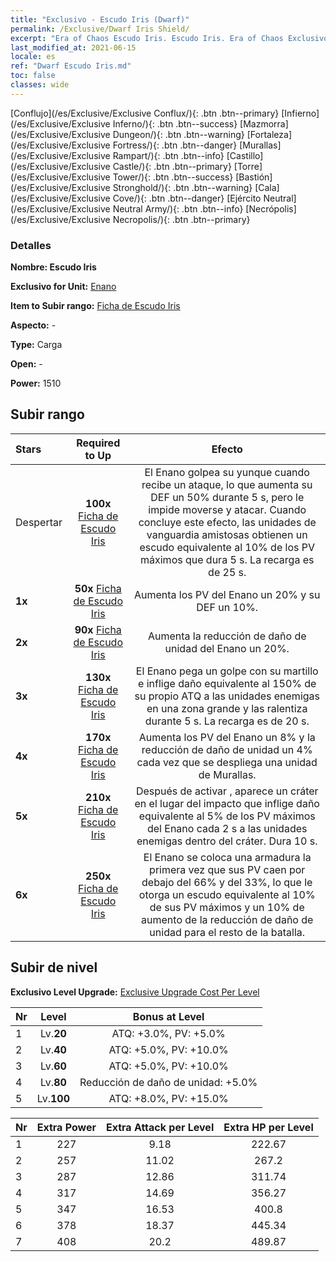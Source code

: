 ```yaml
---
title: "Exclusivo - Escudo Iris (Dwarf)"
permalink: /Exclusive/Dwarf Iris Shield/
excerpt: "Era of Chaos Escudo Iris. Escudo Iris. Era of Chaos Exclusivo Escudo Iris. Enano Exclusivo."
last_modified_at: 2021-06-15
locale: es
ref: "Dwarf Escudo Iris.md"
toc: false
classes: wide
---
```

 [Conflujo](/es/Exclusive/Exclusive Conflux/){: .btn .btn--primary} [Infierno](/es/Exclusive/Exclusive Inferno/){: .btn .btn--success} [Mazmorra](/es/Exclusive/Exclusive Dungeon/){: .btn .btn--warning} [Fortaleza](/es/Exclusive/Exclusive Fortress/){: .btn .btn--danger} [Murallas](/es/Exclusive/Exclusive Rampart/){: .btn .btn--info} [Castillo](/es/Exclusive/Exclusive Castle/){: .btn .btn--primary} [Torre](/es/Exclusive/Exclusive Tower/){: .btn .btn--success} [Bastión](/es/Exclusive/Exclusive Stronghold/){: .btn .btn--warning} [Cala](/es/Exclusive/Exclusive Cove/){: .btn .btn--danger} [Ejército Neutral](/es/Exclusive/Exclusive Neutral Army/){: .btn .btn--info} [Necrópolis](/es/Exclusive/Exclusive Necropolis/){: .btn .btn--primary} 

### Detalles
 **Nombre: Escudo Iris** 

 **Exclusivo for Unit:** [Enano](/es/units/Dwarf/) 

 **Item to Subir rango:** [Ficha de Escudo Iris](/ItemsES/con_913/)

 **Aspecto:** -

 **Type:** Carga

 **Open:** -

 **Power:** 1510

## Subir rango

  |     Stars    |  Required to Up | Efecto |
  |:-------------|:---------------:|:---------------:|
  |  Despertar  | **100x** [Ficha de Escudo Iris](/ItemsES/con_913/) | El Enano golpea su yunque cuando recibe un ataque, lo que aumenta su DEF un 50% durante 5 s, pero le impide moverse y atacar. Cuando concluye este efecto, las unidades de vanguardia amistosas obtienen un escudo equivalente al 10% de los PV máximos que dura 5 s. La recarga es de 25 s. |
  | **1x** <i class="fas fa-star"/> | **50x** [Ficha de Escudo Iris](/ItemsES/con_913/) | Aumenta los PV del Enano un 20% y su DEF un 10%. |
  | **2x** <i class="fas fa-star"/> | **90x** [Ficha de Escudo Iris](/ItemsES/con_913/) | Aumenta la reducción de daño de unidad del Enano un 20%. |
  | **3x** <i class="fas fa-star"/> | **130x** [Ficha de Escudo Iris](/ItemsES/con_913/) | <Martillazo> El Enano pega un golpe con su martillo e inflige daño equivalente al 150% de su propio ATQ a las unidades enemigas en una zona grande y las ralentiza durante 5 s. La recarga es de 20 s. |
  | **4x** <i class="fas fa-star"/> | **170x** [Ficha de Escudo Iris](/ItemsES/con_913/) | Aumenta los PV del Enano un 8% y la reducción de daño de unidad un 4% cada vez que se despliega una unidad de Murallas. |
  | **5x** <i class="fas fa-star"/> | **210x** [Ficha de Escudo Iris](/ItemsES/con_913/) | Después de activar <Martillazo>, aparece un cráter en el lugar del impacto que inflige daño equivalente al 5% de los PV máximos del Enano cada 2 s a las unidades enemigas dentro del cráter. Dura 10 s. |
  | **6x** <i class="fas fa-star"/> | **250x** [Ficha de Escudo Iris](/ItemsES/con_913/) | <Armadura Corporal> El Enano se coloca una armadura la primera vez que sus PV caen por debajo del 66% y del 33%, lo que le otorga un escudo equivalente al 10% de sus PV máximos y un 10% de aumento de la reducción de daño de unidad para el resto de la batalla. |


## Subir de nivel
 **Exclusivo Level Upgrade:** [Exclusive Upgrade Cost Per Level](/Exclusive/ExclusiveUpgradeCostPerLevel/)

  |  Nr  |   Level  | Bonus at Level |
  |:-----|:--------:|:--------------:|
  | 1 | Lv.**20** | ATQ: +3.0%, PV: +5.0% |
  | 2 | Lv.**40** | ATQ: +5.0%, PV: +10.0% |
  | 3 | Lv.**60** | ATQ: +5.0%, PV: +10.0% |
  | 4 | Lv.**80** | Reducción de daño de unidad: +5.0% |
  | 5 | Lv.**100** | ATQ: +8.0%, PV: +15.0% |


  |  Nr  |  Extra Power | Extra Attack per Level | Extra HP per Level |
  |:-----|:--------:|:--------:|:--------:|
  | 1 | 227 | 9.18 | 222.67 |
  | 2 | 257 | 11.02 | 267.2 |
  | 3 | 287 | 12.86 | 311.74 |
  | 4 | 317 | 14.69 | 356.27 |
  | 5 | 347 | 16.53 | 400.8 |
  | 6 | 378 | 18.37 | 445.34 |
  | 7 | 408 | 20.2 | 489.87 |


